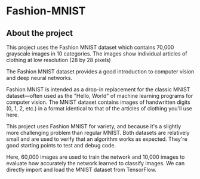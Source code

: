 # Fashion-MNIST

## About the project
This project uses the Fashion MNIST dataset which contains 70,000 grayscale images in 10 categories. The images show individual articles of clothing at low resolution (28 by 28 pixels) 

The Fashion MNIST dataset provides a good introduction to computer vision and deep neural networks. 

Fashion MNIST is intended as a drop-in replacement for the classic MNIST dataset—often used as the "Hello, World" of machine learning programs for computer vision. The MNIST dataset contains images of handwritten digits (0, 1, 2, etc.) in a format identical to that of the articles of clothing you'll use here.

This project uses Fashion MNIST for variety, and because it's a slightly more challenging problem than regular MNIST. Both datasets are relatively small and are used to verify that an algorithm works as expected. They're good starting points to test and debug code.

Here, 60,000 images are used to train the network and 10,000 images to evaluate how accurately the network learned to classify images. We can directly import and load the MNIST dataset from TensorFlow. 